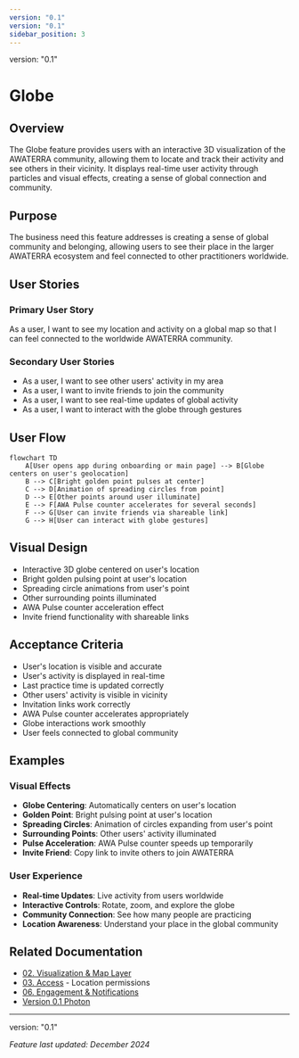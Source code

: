 ```yaml
---
version: "0.1"
version: "0.1"
sidebar_position: 3
---
```

version: "0.1"

# Globe

## Overview
The Globe feature provides users with an interactive 3D visualization of the AWATERRA community, allowing them to locate and track their activity and see others in their vicinity. It displays real-time user activity through particles and visual effects, creating a sense of global connection and community.

## Purpose
The business need this feature addresses is creating a sense of global community and belonging, allowing users to see their place in the larger AWATERRA ecosystem and feel connected to other practitioners worldwide.

## User Stories

### Primary User Story
As a user, I want to see my location and activity on a global map so that I can feel connected to the worldwide AWATERRA community.

### Secondary User Stories
- As a user, I want to see other users' activity in my area
- As a user, I want to invite friends to join the community
- As a user, I want to see real-time updates of global activity
- As a user, I want to interact with the globe through gestures

## User Flow

```mermaid
flowchart TD
    A[User opens app during onboarding or main page] --> B[Globe centers on user's geolocation]
    B --> C[Bright golden point pulses at center]
    C --> D[Animation of spreading circles from point]
    D --> E[Other points around user illuminate]
    E --> F[AWA Pulse counter accelerates for several seconds]
    F --> G[User can invite friends via shareable link]
    G --> H[User can interact with globe gestures]
```

## Visual Design
- Interactive 3D globe centered on user's location
- Bright golden pulsing point at user's location
- Spreading circle animations from user's point
- Other surrounding points illuminated
- AWA Pulse counter acceleration effect
- Invite friend functionality with shareable links

## Acceptance Criteria
- User's location is visible and accurate
- User's activity is displayed in real-time
- Last practice time is updated correctly
- Other users' activity is visible in vicinity
- Invitation links work correctly
- AWA Pulse counter accelerates appropriately
- Globe interactions work smoothly
- User feels connected to global community

## Examples

### Visual Effects
- **Globe Centering**: Automatically centers on user's location
- **Golden Point**: Bright pulsing point at user's location
- **Spreading Circles**: Animation of circles expanding from user's point
- **Surrounding Points**: Other users' activity illuminated
- **Pulse Acceleration**: AWA Pulse counter speeds up temporarily
- **Invite Friend**: Copy link to invite others to join AWATERRA

### User Experience
- **Real-time Updates**: Live activity from users worldwide
- **Interactive Controls**: Rotate, zoom, and explore the globe
- **Community Connection**: See how many people are practicing
- **Location Awareness**: Understand your place in the global community

## Related Documentation

- [02. Visualization & Map Layer](/docs/capabilities/02-Visualization-Map-Layer)
- [03. Access](/docs/capabilities/03-Access) - Location permissions
- [06. Engagement & Notifications](/docs/capabilities/06-Engagement-Notifications)
- [Version 0.1 Photon](/docs/versions/0.1-photon/intro)

---
version: "0.1"

*Feature last updated: December 2024*